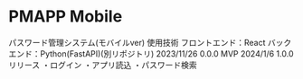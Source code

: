 # PMAPP Mobile
パスワード管理システム(モバイルver)
使用技術
フロントエンド：React
バックエンド：Python(FastAPI)(別リポジトリ)
2023/11/26 0.0.0 MVP
2024/1/6 1.0.0 リリース
・ログイン
・アプリ読込
・パスワード検索
